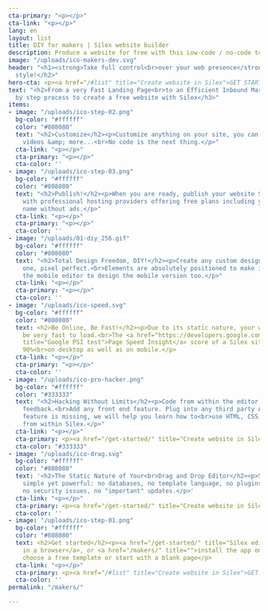 ```yaml
---
cta-primary: "<p></p>"
cta-link: "<p></p>"
lang: en
layout: list
title: DIY for makers | Silex website builder
description: Produce a website for free with this Low-code / no-code tool for Makers
image: "/uploads/ico-makers-dev.svg"
header: "<h1><strong>Take full control<br>over your web presence</strong></h1><h2>DIY
  style!</h2>"
hero-cta: <p><a href="/#list" title="Create website in Silex">GET STARTED!</a></p>
text: "<h2>From a very Fast Landing Page<br>to an Efficient Inbound Marketing Website</h2><h3>Step
  by step process to create a free website with Silex</h3>"
items:
- image: "/uploads/ico-step-02.png"
  bg-color: "#ffffff"
  color: "#808080"
  text: "<h2>Customize</h2><p>Customize anything on your site, you can add text, images,
    videos &amp; more...<br>No code is the next thing.</p>"
  cta-link: "<p></p>"
  cta-primary: "<p></p>"
  cta-color: ''
- image: "/uploads/ico-step-03.png"
  bg-color: "#ffffff"
  color: "#808080"
  text: "<h2>Publish!</h2><p>When you are ready, publish your website Silex integrates
    with professional hosting providers offering free plans including your own domain
    name without ads.</p>"
  cta-link: "<p></p>"
  cta-primary: "<p></p>"
  cta-color: ''
- image: "/uploads/01-diy_256.gif"
  bg-color: "#ffffff"
  color: "#808080"
  text: "<h2>Total Design Freedom, DIY!</h2><p>Create any custom design, or clone
    one, pixel perfect.<br>Elements are absolutely positioned to make it feel natural.<br>Use
    the mobile editor to design the mobile version too.</p>"
  cta-link: "<p></p>"
  cta-primary: "<p></p>"
  cta-color: ''
- image: "/uploads/ico-speed.svg"
  bg-color: "#ffffff"
  color: "#808080"
  text: <h2>Be Online, Be Fast!</h2><p>Due to its static nature, your website will
    be very fast to load.<br>The <a href="https://developers.google.com/speed/pagespeed/insights/"
    title="Google PSI test">Page Speed Insight</a> score of a Silex site is at least
    90%<br>on desktop as well as on mobile.</p>
  cta-link: "<p></p>"
  cta-primary: "<p></p>"
  cta-color: ''
- image: "/uploads/ico-pro-hacker.png"
  bg-color: "#ffffff"
  color: "#333333"
  text: "<h2>Hacking Without Limits</h2><p>Code from within the editor, with immediate
    feedback.<br>Add any front end feature. Plug into any third party API.<br>If a
    feature is missing, we will help you learn how to<br>use HTML, CSS, Javascript
    from within Silex.</p>"
  cta-link: "<p></p>"
  cta-primary: <p><a href="/get-started/" title="Create website in Silex">GET STARTED!</a></p>
  cta-color: "#333333"
- image: "/uploads/ico-drag.svg"
  bg-color: "#ffffff"
  color: "#808080"
  text: '<h2>The Static Nature of Your<br>Drag and Drop Editor</h2><p>Silex is extremely
    simple yet powerful: no databases, no template language, no plugins.<br>This means
    no security issues, no "important" updates.</p>'
  cta-link: "<p></p>"
  cta-primary: <p><a href="/get-started/" title="Create website in Silex">GET STARTED!</a></p>
  cta-color: ''
- image: "/uploads/ico-step-01.png"
  bg-color: "#ffffff"
  color: "#808080"
  text: <h2>Get started</h2><p><a href="/get-started/" title="Silex editor">Open Silex
    in a browser</a>, or <a href="/makers/" title="">install the app on your computer</a>,
    choose a free template or start with a blank page</p>
  cta-link: "<p></p>"
  cta-primary: <p><a href="/#list" title="Create website in Silex">GET STARTED!</a></p>
  cta-color: ''
permalink: "/makers/"

---
```


